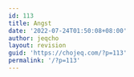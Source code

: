```yaml
---
id: 113
title: Angst
date: '2022-07-24T01:50:08+08:00'
author: jeqcho
layout: revision
guid: 'https://chojeq.com/?p=113'
permalink: '/?p=113'
---
```


